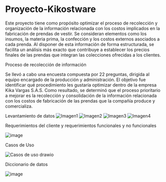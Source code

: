 # Proyecto-Kikostware

Este proyecto tiene como propósito optimizar el proceso de recolección y organización de la información relacionada con los costos implicados en la fabricación de prendas de vestir. Se consideran elementos como los insumos, la materia prima, la confección y los costos externos asociados a cada prenda. Al disponer de esta información de forma estructurada, se facilita un análisis más exacto que contribuye a establecer los precios finales de las prendas que integran las colecciones ofrecidas a los clientes.

Proceso de recolección de información

Se llevó a cabo una encuesta compuesta por 22 preguntas, dirigida al equipo encargado de la producción y administración. El objetivo fue identificar qué procedimiento les gustaría optimizar dentro de la empresa Kika Vargas S.A.S. Como resultado, se determinó que el proceso prioritario a mejorar es la recolección y consolidación de la información relacionada con los costos de fabricación de las prendas que la compañía produce y comercializa.

Levantamiento de datos
![Imagen1](https://github.com/user-attachments/assets/218fecb3-2ea0-4e76-8e49-9ced3041b64a)
![Imagen2](https://github.com/user-attachments/assets/766fd27d-5510-4a65-a2af-a1264ee9b4ad)
![Imagen3](https://github.com/user-attachments/assets/715cd972-7ddf-4ccb-96f8-8c067a6c63c1)
![Imagen4](https://github.com/user-attachments/assets/1859bc35-bf80-4a03-828f-fdd7cf1aea9a)

Requerimientos del cliente y requerimientos funcionales y no funcionales

![image](https://github.com/user-attachments/assets/874ffb37-eecd-40bf-bfd3-5793bc25be4c)

Casos de Uso

![Casos de uso drawio](https://github.com/user-attachments/assets/6603e443-b6e6-4093-abdb-5f9086b1d36c)

Diccionario de datos

![image](https://github.com/user-attachments/assets/94c1f116-1d24-46fb-906e-945ae131e8be)
